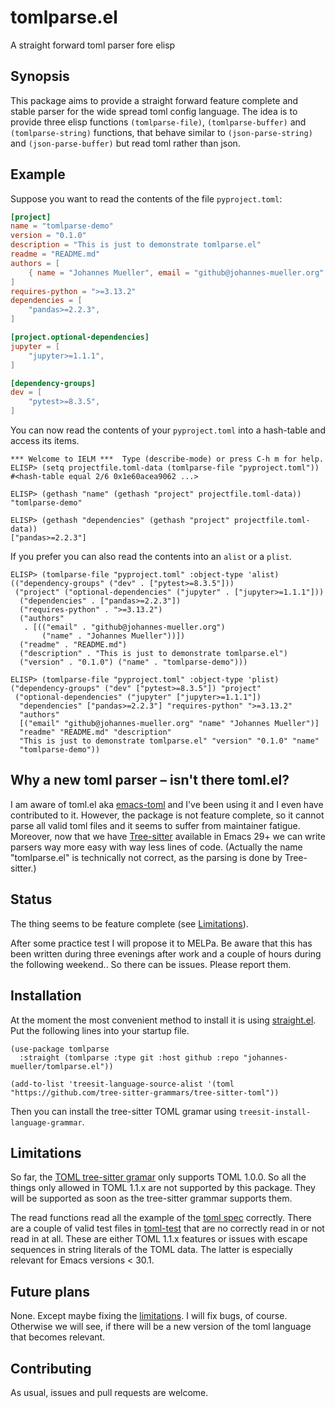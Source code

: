 # tomlparse.el

A straight forward toml parser fore elisp


## Synopsis

This package aims to provide a straight forward feature complete and stable
parser for the wide spread toml config language.  The idea is to provide three
elisp functions `(tomlparse-file)`, `(tomlparse-buffer)` and
`(tomlparse-string)` functions, that behave similar to `(json-parse-string)`
and `(json-parse-buffer)` but read toml rather than json.


## Example

Suppose you want to read the contents of the file `pyproject.toml`:

```toml filename="pyproject.toml"
[project]
name = "tomlparse-demo"
version = "0.1.0"
description = "This is just to demonstrate tomlparse.el"
readme = "README.md"
authors = [
    { name = "Johannes Mueller", email = "github@johannes-mueller.org" }
]
requires-python = ">=3.13.2"
dependencies = [
    "pandas>=2.2.3",
]

[project.optional-dependencies]
jupyter = [
    "jupyter>=1.1.1",
]

[dependency-groups]
dev = [
    "pytest>=8.3.5",
]
```

You can now read the contents of your `pyproject.toml` into a hash-table and
access its items.

```
*** Welcome to IELM ***  Type (describe-mode) or press C-h m for help.
ELISP> (setq projectfile.toml-data (tomlparse-file "pyproject.toml"))
#<hash-table equal 2/6 0x1e60acea9062 ...>

ELISP> (gethash "name" (gethash "project" projectfile.toml-data))
"tomlparse-demo"

ELISP> (gethash "dependencies" (gethash "project" projectfile.toml-data))
["pandas>=2.2.3"]
```

If you prefer you can also read the contents into an `alist` or a `plist`.

```
ELISP> (tomlparse-file "pyproject.toml" :object-type 'alist)
(("dependency-groups" ("dev" . ["pytest>=8.3.5"]))
 ("project" ("optional-dependencies" ("jupyter" . ["jupyter>=1.1.1"]))
  ("dependencies" . ["pandas>=2.2.3"])
  ("requires-python" . ">=3.13.2")
  ("authors"
   . [(("email" . "github@johannes-mueller.org")
       ("name" . "Johannes Mueller"))])
  ("readme" . "README.md")
  ("description" . "This is just to demonstrate tomlparse.el")
  ("version" . "0.1.0") ("name" . "tomlparse-demo")))

ELISP> (tomlparse-file "pyproject.toml" :object-type 'plist)
("dependency-groups" ("dev" ["pytest>=8.3.5"]) "project"
 ("optional-dependencies" ("jupyter" ["jupyter>=1.1.1"])
  "dependencies" ["pandas>=2.2.3"] "requires-python" ">=3.13.2"
  "authors"
  [("email" "github@johannes-mueller.org" "name" "Johannes Mueller")]
  "readme" "README.md" "description"
  "This is just to demonstrate tomlparse.el" "version" "0.1.0" "name"
  "tomlparse-demo"))
```

## Why a new toml parser – isn't there toml.el?

I am aware of toml.el aka [emacs-toml](https://github.com/gongo/emacs-toml) and
I've been using it and I even have contributed to it.  However, the package is
not feature complete, so it cannot parse all valid toml files and it seems to
suffer from maintainer fatigue.  Moreover, now that we have
[Tree-sitter](https://tree-sitter.github.io/tree-sitter/) available in Emacs
29+ we can write parsers way more easy with way less lines of code. (Actually
the name "tomlparse.el" is technically not correct, as the parsing is done by
Tree-sitter.)


## Status

The thing seems to be feature complete (see [Limitations](#limitations)).

After some practice test I will propose it to MELPa.  Be aware that this has
been written during three evenings after work and a couple of hours during the
following weekend..  So there can be issues.  Please report them.


## Installation

At the moment the most convenient method to install it is using
[straight.el](https://github.com/raxod502/straight.el). Put the following lines
into your startup file.

``` elisp
(use-package tomlparse
  :straight (tomlparse :type git :host github :repo "johannes-mueller/tomlparse.el"))

(add-to-list 'treesit-language-source-alist '(toml "https://github.com/tree-sitter-grammars/tree-sitter-toml"))
```

Then you can install the tree-sitter TOML gramar using
`treesit-install-language-grammar`.


## Limitations

So far, the [TOML tree-sitter
gramar](https://github.com/tree-sitter-grammars/tree-sitter-toml) only supports
TOML 1.0.0. So all the things only allowed in TOML 1.1.x are not supported by
this package.  They will be supported as soon as the tree-sitter grammar
supports them.

The read functions read all the example of the [toml
spec](https://toml.io/en/v1.0.0) correctly.  There are a couple of valid test
files in [toml-test](https://github.com/toml-lang/toml-test) that are no
correctly read in or not read in at all.  These are either TOML 1.1.x features
or issues with escape sequences in string literals of the TOML data.  The
latter is especially relevant for Emacs versions < 30.1.


## Future plans

None.  Except maybe fixing the [limitations](#limitations).  I will fix bugs,
of course.  Otherwise we will see, if there will be a new version of the toml
language that becomes relevant.


## Contributing

As usual, issues and pull requests are welcome.
